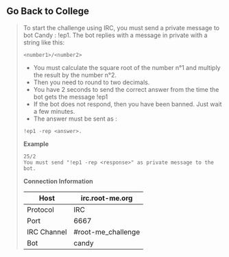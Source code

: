 Go Back to College
------------------

> To start the challenge using IRC, you must send a private message to bot
> Candy : !ep1. The bot replies with a message in private with a string
> like this:
>
> ```
> <number1>/<number2>
> ```
>
> - You must calculate the square root of the number n°1 and multiply the
>   result by the number n°2.
> - Then you need to round to two decimals.
> - You have 2 seconds to send the correct answer from the time the bot
>   gets the message !ep1
> - If the bot does not respond, then you have been banned.
>   Just wait a few minutes.
> - The answer must be sent as :
>
> ```
> !ep1 -rep <answer>.
> ```
>
> **Example**
>
> ```
> 25/2
> You must send "!ep1 -rep <response>" as private message to the bot.
> ```
>
> **Connection Information**
>
> |  Host       | irc.root-me.org    |
> |-------------|--------------------|
> | Protocol    | IRC                |
> | Port        | 6667               |
> | IRC Channel | #root-me_challenge |
> | Bot         | candy              |
